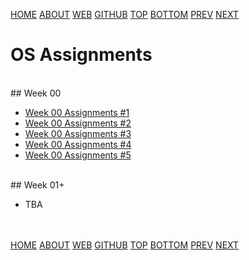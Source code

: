 ---
---
[HOME](index.md)
[ABOUT](README.md)
[WEB](https://osp4diss.vlsm.org/)
[GITHUB](/https://github.com/os2xx/osp4diss)
[TOP](#)
[BOTTOM](#endofpage)
[PREV](index.md)
[NEXT](index.md)

# OS Assignments

<br id="idx00">
## Week 00

* [Week 00 Assignments #1](W00-01.md)
* [Week 00 Assignments #2](W00-02.md)
* [Week 00 Assignments #3](W00-03.md)
* [Week 00 Assignments #4](W00-04.md)
* [Week 00 Assignments #5](W00-05.md)

<br id="idx01">
## Week 01+

* TBA

<br id="endofpage"><br>
[HOME](index.md)
[ABOUT](README.md)
[WEB](https://osp4diss.vlsm.org/)
[GITHUB](/https://github.com/os2xx/osp4diss)
[TOP](#)
[BOTTOM](#endofpage)
[PREV](index.md)
[NEXT](index.md)
<br>

